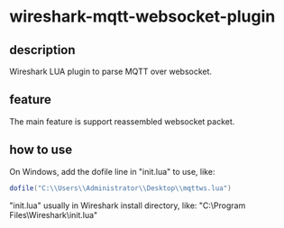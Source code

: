# wireshark-mqtt-websocket-plugin
## description
Wireshark LUA plugin to parse MQTT over websocket.
## feature
The main feature is support reassembled websocket packet.
## how to use
On Windows, add the dofile line in "init.lua" to use, like:
```lua
dofile("C:\\Users\\Administrator\\Desktop\\mqttws.lua")
```
"init.lua" usually in Wireshark install directory, like: "C:\Program Files\Wireshark\init.lua"
